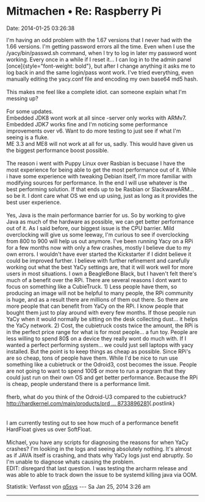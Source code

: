 Mitmachen • Re: Raspberry Pi
============================

Date: 2014-01-25 03:26:38

I\'m having an odd problem with the 1.67 versions that I never had with
the 1.66 versions. I\'m getting password errors all the time. Even when
I use the /yacy/bin/passwd.sh command, when I try to log in later my
password wont working. Every once in a while if I reset it\... I can log
in to the admin panel [once]{style="font-weight: bold"}, but after I
change anything it asks me to log back in and the same login/pass wont
work. I\'ve tried everything, even manually editing the yacy.conf file
and encoding my own base64 md5 hash.\
\
This makes me feel like a complete idiot. can someone explain what I\'m
messing up?\
\
For some updates.\
Embedded JDK8 wont work at all since -server only works with ARMv7.\
Embedded JDK7 works fine and I\'m noticing some performance improvements
over v6. Want to do more testing to just see if what I\'m seeing is a
fluke.\
ME 3.3 and ME8 will not work at all for us, sadly. This would have given
us the biggest performance boost possible.\
\
The reason i went with Puppy Linux over Rasbian is becuase I have the
most experience for being able to get the most performance out of it.
While i have some experience with tweaking Debian itself, I\'m more
familiar with modifying sources for performance. In the end I will use
whatever is the best performing solution. If that ends up to be Rasbian
or SlackwareARM\... so be it. I dont care what OS we end up using, just
as long as it provides the best user experience.\
\
Yes, Java is the main performance barrier for us. So by working to give
Java as much of the hardware as possible, we can get better performance
out of it. As I said before, our biggest issue is the CPU barrier. Mild
overclocking will give us some leeway, I\'m curious to see if
overclocking from 800 to 900 will help us out anymore. I\'ve been
running Yacy on a RPi for a few months now with only a few crashes,
mostly I believe due to my own errors. I wouldn\'t have ever started the
Kickstarter if I didnt believe it could be improved further. I believe
with further refinement and carefully working out what the best YaCy
settings are, that it will work well for more users in most situations.
I own a BeagleBone Black, but I haven\'t felt there\'s much of a benefit
over the RPi. There are several reasons I dont want to focus on
something like a CubieTruck. 1) Less people have them, so producing an
image will not be helpful to many people, the RPi community is huge, and
as a result there are millions of them out there. So there are more
people that can benefit from YaCy on the RPi. I know people that bought
them just to play around with every few months. If those people run YaCy
when it would normally be sitting on the desk collecting dust\... it
helps the YaCy network. 2) Cost, the cubietruck costs twice the amount,
the RPi is in the perfect price range for what is for most people\... a
fun toy. People are less willing to spend 80\$ on a device they really
wont do much with. If I wanted a perfect performing system\... we could
just sell laptops with yacy installed. But the point is to keep things
as cheap as possible. Since RPi\'s are so cheap, tons of people have
them. While I\'d be nice to run use something like a cubietruck or the
Odroid3, cost becomes the issue. People are not going to want to spend
100\$ or more to run a program that they could just run on their own OS
and get better performance. Because the RPi is cheap, people understand
there is a performance limit.\
\
fherb, what do you think of the Odroid-U3 compared to the cubietruck?
[http://hardkernel.com/main/products/prd \...
8733896281](http://hardkernel.com/main/products/prdt_info.php?g_code=G138733896281){.postlink}\
\
\
I am currently testing out to see how much of a performance benefit
HardFloat gives us over SoftFloat.\
\
Michael, you have any scripts for diagnosing the reasons for when YaCy
crashes? I\'m looking in the logs and seeing absolutely nothing. It\'s
almost as if JAVA itself is crashing, and thats why YaCy logs just end
abruptly. So I\'m unable to diagnose whats causing the problem.\
EDIT: disregard that last question. I was testing the archarm release
and was able to able to track down the issue to be systemd killing java
via OOM.

Statistik: Verfasst von
[q5sys](http://forum.yacy-websuche.de/memberlist.php?mode=viewprofile&u=9339)
--- Sa Jan 25, 2014 3:26 am

------------------------------------------------------------------------
